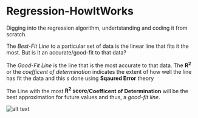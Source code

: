 # Regression-HowItWorks
Digging into the regression algorithm, undertstanding and coding it from scratch.

The _Best-Fit Line_ to a particular set of data is the linear line that fits it the most.
But is it an accurate/good-fit to that data?

The _Good-Fit Line_ is the line that is the most accurate to that data.
The **R<sup>2</sup>** or the _coefficent of determination_ indicates the extent of how well the line has fit the data and this s done using **Sqaured Error** theory


The Line with the most **R<sup>2</sup> score**/**Coefficent of Determination** will be the best approximation for future values and thus, a *good-fit line*.

![alt text](/path/img.jpg "Coefficent of Determination")
